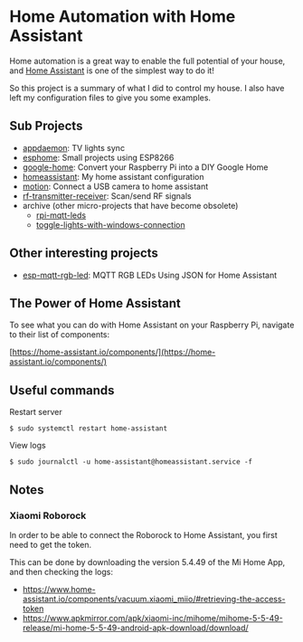 # Home Automation with Home Assistant

Home automation is a great way to enable the full potential of your house, and [Home Assistant](https://www.home-assistant.io/) is one of the simplest way to do it!

So this project is a summary of what I did to control my house.
I also have left my configuration files to give you some examples.

## Sub Projects

- [appdaemon](appdaemon): TV lights sync
- [esphome](esphome): Small projects using ESP8266
- [google-home](google-home): Convert your Raspberry Pi into a DIY Google Home
- [homeassistant](homeassistant): My home assistant configuration
- [motion](motion): Connect a USB camera to home assistant
- [rf-transmitter-receiver](rf-transmitter-receiver): Scan/send RF signals
- archive (other micro-projects that have become obsolete)
    - [rpi-mqtt-leds](archive/rpi-mqtt-leds)
    - [toggle-lights-with-windows-connection](archive/toggle-lights-with-windows-connection)


## Other interesting projects

- [esp-mqtt-rgb-led](https://github.com/corbanmailloux/esp-mqtt-rgb-led): MQTT RGB LEDs Using JSON for Home Assistant


## The Power of Home Assistant

To see what you can do with Home Assistant on your Raspberry Pi, navigate to their list of components:

[https://home-assistant.io/components/](https://home-assistant.io/components/)

## Useful commands

Restart server
```
$ sudo systemctl restart home-assistant
```

View logs
```
$ sudo journalctl -u home-assistant@homeassistant.service -f
```

## Notes

### Xiaomi Roborock

In order to be able to connect the Roborock to Home Assistant, you first need to get the token.

This can be done by downloading the version 5.4.49 of the Mi Home App, and then checking the logs:

- https://www.home-assistant.io/components/vacuum.xiaomi_miio/#retrieving-the-access-token
- https://www.apkmirror.com/apk/xiaomi-inc/mihome/mihome-5-5-49-release/mi-home-5-5-49-android-apk-download/download/